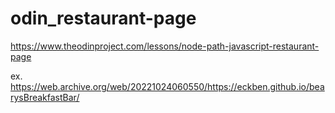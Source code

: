 # odin_restaurant-page

https://www.theodinproject.com/lessons/node-path-javascript-restaurant-page

ex.
https://web.archive.org/web/20221024060550/https://eckben.github.io/bearysBreakfastBar/
